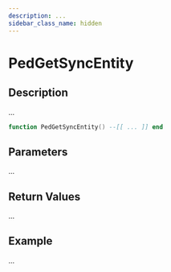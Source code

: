 ```yaml
---
description: ...
sidebar_class_name: hidden
---
```


# PedGetSyncEntity

## Description

...

```lua
function PedGetSyncEntity() --[[ ... ]] end
```

## Parameters

...

## Return Values

...

## Example

...

